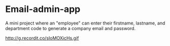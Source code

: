 # Email-admin-app

A mini project where an "employee" can enter their firstname, lastname, and department code to generate a company email and password.


http://g.recordit.co/sIoMOXicHs.gif
